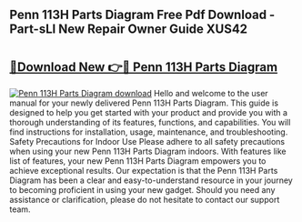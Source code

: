 ## Penn 113H Parts Diagram Free Pdf Download - Part-sLl New Repair Owner Guide XUS42

# <h2><a href="http://dflexz.blite.top/?on=Penn+113H+Parts+Diagram">🔗Download New 👉🔴 Penn 113H Parts Diagram</a></h2>

[![Penn 113H Parts Diagram download](https://i.imgur.com/lujVjoI.png)](http://dflexz.blite.top/?on=Penn+113H+Parts+Diagram)
Hello and welcome to the user manual for your newly delivered Penn 113H Parts Diagram. This guide is designed to help you get started with your product and provide you with a thorough understanding of its features, functions, and capabilities. You will find instructions for installation, usage, maintenance, and troubleshooting. Safety Precautions for Indoor Use Please adhere to all safety precautions when using your new Penn 113H Parts Diagram indoors. With features like list of features, your new Penn 113H Parts Diagram empowers you to achieve exceptional results. Our expectation is that the Penn 113H Parts Diagram has been a clear and easy-to-understand resource in your journey to becoming proficient in using your new gadget. Should you need any assistance or clarification, please do not hesitate to contact our support team.

